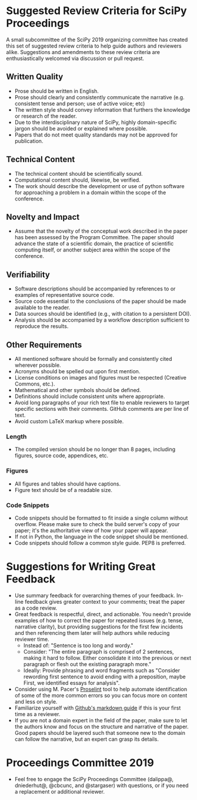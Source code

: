 # Suggested Review Criteria for SciPy Proceedings

A small subcommittee of the SciPy 2019 organizing committee has created this 
set of suggested review criteria
to help guide authors and reviewers alike. Suggestions and amendments to these 
review criteria are enthusiastically welcomed via discussion or pull request.


## Written Quality

- Prose should be written in English.
- Prose should clearly and consistently communicate the narrative (e.g. consistent
  tense and person; use of active voice; etc)
- The written style should convey information that furthers the knowledge or 
  research of the reader.
- Due to the interdisciplinary nature of SciPy, highly domain-specific jargon 
  should be avoided or explained where possible.
- Papers that do not meet quality standards may not be approved for publication.

## Technical Content

- The technical content should be scientifically sound.
- Computational content should, likewise, be verified.
- The work should describe the development or use of python software for 
  approaching a problem in a domain within the scope of the conference.

## Novelty and Impact

- Assume that the novelty of the conceptual work described in the paper has been assessed by the Program Committee.
  The paper should advance the state of a scientific domain, the practice 
  of scientific computing itself, or another subject area within the scope of 
  the conference.

## Verifiability

- Software descriptions should be accompanied by references to or examples of 
  representative source code.
- Source code essential to the conclusions of the paper should be made 
  available to the reader.
- Data sources should be identified (e.g., with citation to a persistent DOI).
- Analysis should be accompanied by a workflow description sufficient
  to reproduce the results.

## Other Requirements

- All mentioned software should be formally and consistently cited wherever
  possible.
- Acronyms should be spelled out upon first mention.
- License conditions on images and figures must be respected (Creative Commons, 
  etc.).
- Mathematical and other symbols should be defined.
- Definitions should include consistent units where appropriate.
- Avoid long paragraphs of your rich text file to enable reviewers to target
  specific sections with their comments. GitHub comments are per line of text.
- Avoid custom LaTeX markup where possible.

### Length

- The compiled version should be no longer than 8 pages, including figures, source
  code, appendices, etc.  

### Figures

- All figures and tables should have captions. 
- Figure text should be of a readable size.

### Code Snippets

- Code snippets should be formatted to fit inside a single column without
  overflow. Please make sure to check the build server's copy of your
  paper; it's the authoritative view of how your paper will appear.
- If not in Python, the language in the code snippet should be mentioned.
- Code snippets should follow a common style guide. PEP8 is preferred.

# Suggestions for Writing Great Feedback

* Use summary feedback for overarching themes of your feedback. In-line feedback gives
  greater context to your comments; treat the paper as a code review.
* Great feedback is respectful, direct, and actionable. You needn't provide examples of
  how to correct the paper for repeated issues (e.g. tense, narrative clarity), but
  providing suggestions for the first few incidents and then referencing them later
  will help authors while reducing reviewer time.
  * Instead of: "Sentence is too long and wordy."
  * Consider: "The entire paragraph is comprised of 2 sentences, making it hard to follow.
    Either consolidate it into the previous or next paragraph or flesh out the existing
    paragraph more."
  * Ideally: Provide phrasing and word fragments such as "Consider rewording first sentence
    to avoid ending with a preposition, maybe First, we identified essays for analysis".
* Consider using M. Pacer's [Proselint](https://github.com/amperser/Proselint) tool to help
  automate identification of some of the more common errors so you can focus more on content
  and less on style.
* Familiarize yourself with [Github's markdown guide](https://guides.github.com/features/mastering-markdown/)
  if this is your first time as a reviewer.
* If you are not a domain expert in the field of the paper, make sure to let the authors
  know and focus on the structure and narrative of the paper. Good papers should be layered
  such that someone new to the domain can follow the narrative, but an expert can grasp its
  details.

# Proceedings Committee 2019

* Feel free to engage the SciPy Proceedings Committee (dalippa@, dniederhut@, @cbcunc, and
  @stargaser) with questions, or if you need a replacement or additional reviewer.
